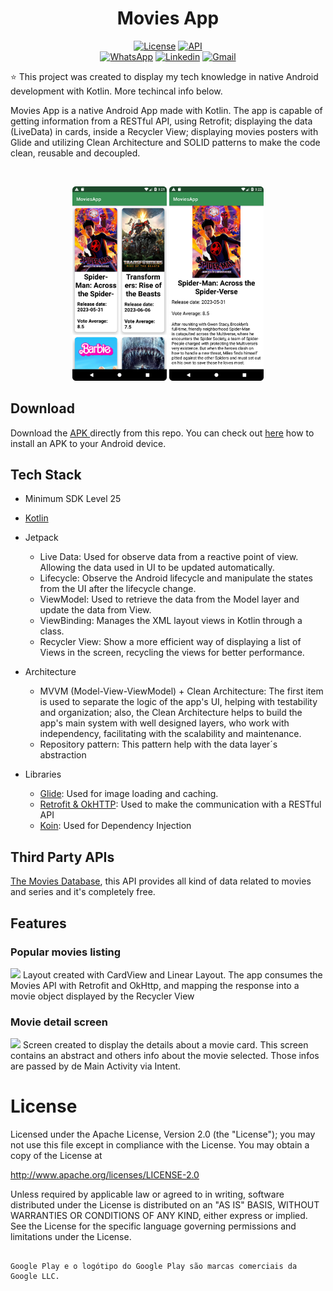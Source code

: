 <h1 align="center">Movies App</h1>

<p align="center">
  <a href="https://opensource.org/licenses/Apache-2.0"><img alt="License" src="https://img.shields.io/badge/License-Apache%202.0-blue.svg"/></a>
  <a href="https://android-arsenal.com/api"> <img alt="API" src="https://img.shields.io/badge/API-25%2B-brightgreen.svg?style=flat"/></a>

  <br>
  <a href="https://wa.me/+5521990399627"><img alt="WhatsApp" src="https://img.shields.io/badge/WhatsApp-25D366?style=for-the-badge&logo=whatsapp&logoColor=white"/></a>
  <a href="https://www.linkedin.com/in/vinicius-santos-b217b5168/"><img alt="Linkedin" src="https://img.shields.io/badge/LinkedIn-0077B5?style=for-the-badge&logo=linkedin&logoColor=white"/></a>
  <a href="mailto:viniciusantos0898@gmail.com"><img alt="Gmail" src="https://img.shields.io/badge/Gmail-D14836?style=for-the-badge&logo=gmail&logoColor=white"/></a>
</p>

<p align="center">  

⭐ This project was created to display my tech knowledge in native Android development with Kotlin. More techincal info below.

Movies App is a native Android App made with Kotlin. The app is capable of getting information from a RESTful API, using Retrofit; displaying the data (LiveData) in cards, inside a Recycler View; displaying movies posters with Glide and utilizing Clean Architecture and SOLID patterns to make the code clean, reusable and decoupled.
</p>

</br>

<p float="left" align="center">
<img alt="screenshot" width="30%" src="screenshots/moviesApp_1.png"/>
<img alt="screenshot" width="30%" src="screenshots/moviesApp_2.png"/>
</p>

## Download

Download the <a href="https://github.com/N0stalgiaUltra/MoviesAPP/tree/main/apk">APK </a> directly from this repo. You can check out <a href="https://www.google.com/search?q=how+to+install+apk+in+android">here</a> how to install an APK to your Android device.

## Tech Stack

- Minimum SDK Level 25
- <a href="https://kotlinlang.org/">Kotlin</a>

- Jetpack
  - Live Data: Used for observe data from a reactive point of view. Allowing the data used in UI to be updated automatically.
  - Lifecycle: Observe the Android lifecycle and manipulate the states from the UI after the lifecycle change.
  - ViewModel: Used to retrieve the data from the Model layer and update the data from View.
  - ViewBinding: Manages the XML layout views in Kotlin through a class.
  - Recycler View: Show a more efficient way of displaying a list of Views in the screen, recycling the views for better performance.
    
- Architecture
  - MVVM (Model-View-ViewModel) + Clean Architecture: The first item is used to separate the logic of the app's UI, helping with testability and organization; also, the Clean Architecture helps to build the app's main system with well designed layers, who work with independency, facilitating with the scalability and maintenance.
  - Repository pattern: This pattern help with the data layer´s abstraction

- Libraries  
  - [Glide](https://bumptech.github.io/glide/): Used for image loading and caching.
  - [Retrofit & OkHTTP](https://square.github.io/retrofit/): Used to make the communication with a RESTful API
  - [Koin](https://insert-koin.io/): Used for Dependency Injection

## Third Party APIs

[The Movies Database](https://www.themoviedb.org/?language=pt), this API provides all kind of data related to movies and series and it's completely free.

## Features

### Popular movies listing
<img src="screenshots/gif1_moviesApp.gif" width="25%"/>
Layout created with CardView and Linear Layout. The app consumes the Movies API with Retrofit and OkHttp, and mapping the response into a movie object displayed by the Recycler View

### Movie detail screen
<img src="screenshots/gif2_moviesApp.gif" width="25%"/>
Screen created to display the details about a movie card. This screen contains an abstract and others info about the movie selected. Those infos are passed by de Main Activity via Intent.


# License
Licensed under the Apache License, Version 2.0 (the "License");
you may not use this file except in compliance with the License.
You may obtain a copy of the License at

   http://www.apache.org/licenses/LICENSE-2.0

Unless required by applicable law or agreed to in writing, software
distributed under the License is distributed on an "AS IS" BASIS,
WITHOUT WARRANTIES OR CONDITIONS OF ANY KIND, either express or implied.
See the License for the specific language governing permissions and
limitations under the License.
```

Google Play e o logótipo do Google Play são marcas comerciais da Google LLC.
